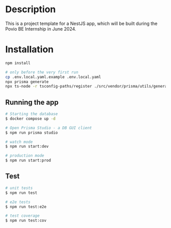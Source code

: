 # Description

This is a project template for a NestJS app, which will be built during the Povio BE Internship in June 2024.

# Installation

```bash
npm install

# only before the very first run
cp .env.local.yaml.example .env.local.yaml
npx prisma generate
npx ts-node -r tsconfig-paths/register ./src/vendor/prisma/utils/generate-env.util.ts
```

## Running the app

```bash
# Starting the database
$ docker compose up -d

# Open Prisma Studio - a DB GUI client
$ npm run prisma studio

# watch mode
$ npm run start:dev

# production mode
$ npm run start:prod
```

## Test

```bash
# unit tests
$ npm run test

# e2e tests
$ npm run test:e2e

# test coverage
$ npm run test:cov
```
